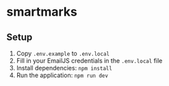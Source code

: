 # smartmarks


## Setup

1. Copy `.env.example` to `.env.local`
2. Fill in your EmailJS credentials in the `.env.local` file
3. Install dependencies: `npm install`
4. Run the application: `npm run dev`